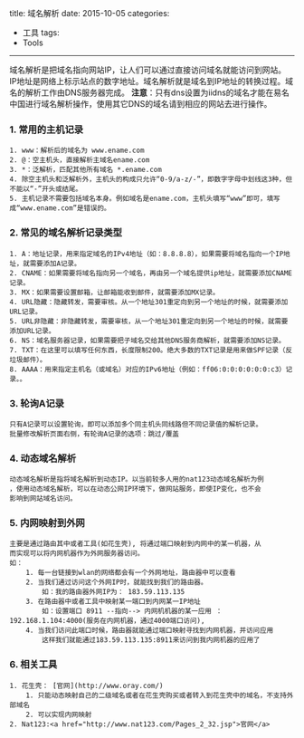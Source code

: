 title: 域名解析
date: 2015-10-05
categories:
- 工具
tags:
- Tools
---
域名解析是把域名指向网站IP，让人们可以通过直接访问域名就能访问到网站。
IP地址是网络上标示站点的数字地址。域名解析就是域名到IP地址的转换过程。域名的解析工作由DNS服务器完成。
**注意**：只有dns设置为iidns的域名才能在易名中国进行域名解析操作，使用其它DNS的域名请到相应的网站去进行操作。

### 1. 常用的主机记录
    1. www：解析后的域名为 www.ename.com 
    2. @：空主机头，直接解析主域名ename.com 
    3. *：泛解析，匹配其他所有域名 *.ename.com
    4. 除空主机头和泛解析外，主机头的构成只允许“0-9/a-z/-”，即数字字母中划线这3种，但不能以“-”开头或结尾。
    5. 主机记录不需要包括域名本身。例如域名是ename.com，主机头填写“www”即可，填写成“www.ename.com”是错误的。

### 2. 常见的域名解析记录类型
    1. A：地址记录，用来指定域名的IPv4地址（如：8.8.8.8），如果需要将域名指向一个IP地址，就需要添加A记录。 
    2. CNAME：如果需要将域名指向另一个域名，再由另一个域名提供ip地址，就需要添加CNAME记录。 
    3. MX：如果需要设置邮箱，让邮箱能收到邮件，就需要添加MX记录。 
    4. URL隐藏：隐藏转发，需要审核。从一个地址301重定向到另一个地址的时候，就需要添加URL记录。 
    5. URL非隐藏：非隐藏转发，需要审核，从一个地址301重定向到另一个地址的时候，就需要添加URL记录。 
    6. NS：域名服务器记录，如果需要把子域名交给其他DNS服务商解析，就需要添加NS记录。 
    7. TXT：在这里可以填写任何东西，长度限制200。绝大多数的TXT记录是用来做SPF记录（反垃圾邮件）。 
    8. AAAA：用来指定主机名（或域名）对应的IPv6地址（例如：ff06:0:0:0:0:0:0:c3）记录。。
### 3. 轮询A记录
    只有A记录可以设置轮询，即可以添加多个同主机头同线路但不同记录值的解析记录。
    批量修改解析页面右侧，有轮询A记录的选项：跳过/覆盖

### 4. 动态域名解析
    动态域名解析是指将域名解析到动态IP。以当前较多人用的nat123动态域名解析为例
    ，使用动态域名解析，可以在动态公网IP环境下，做网站服务，即使IP变化，也不会
    影响到网站域名访问。

### 5. 内网映射到外网
    主要是通过路由其中或者工具(如花生壳), 将通过端口映射到内网中的某一机器，从
    而实现可以将内网机器作为外网服务器访问。
    如：
        1. 每一台链接到wlan的网络都会有一个外网地址，路由器中可以查看
        2. 当我们通过访问这个外网IP时，就能找到我们的路由器。
            如：我的路由器外网IP为： 183.59.113.135
        3. 在路由器中或者工具中映射某一端口到内网某一IP地址
            如：设置端口 8911 --指向--> 内网机机器的某一应用 ： 192.168.1.104:4000(服务在内网机器，通过4000端口访问), 
        4. 当我们访问此端口时候，路由器就能通过端口映射寻找到内网机器，并访问应用
            这样我们就能通过183.59.113.135:8911来访问到我内网机器的应用了

### 6. 相关工具
    1. 花生壳： [官网](http://www.oray.com/)
        1. 只能动态映射自己的二级域名或者在花生壳购买或者转入到花生壳中的域名，不支持外部域名
        2. 可以实现内网映射
    2. Nat123:<a href="http://www.nat123.com/Pages_2_32.jsp">官网</a>